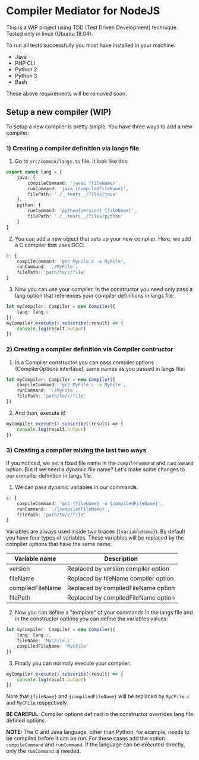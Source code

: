 # Compiler Mediator for NodeJS
This is a WIP project using TDD (Test Driven Development) technique. Tested only in linux (Ubuntu 18.04).

To run all tests successfully you must have installed in your machine:
- Java
- PHP CLI
- Python 2
- Python 3
- Bash

These above requirements will be removed soon.

## Setup a new compiler (WIP)

To setup a new compiler is pretty simple. You have three ways to add a new compiler:

### 1) Creating a compiler definition via langs file

1. Go to ```src/common/langs.ts``` file. It look like this:
```typescript
export const lang = {
    java: { 
        compileCommand: 'javac {fileName}',
        runCommand: 'java {compiledFileName}',
        filePath: './__tests__/files/java'
    },
    python: { 
        runCommand: 'python{version} {fileName}',
        filePath: './__tests__/files/python'
    }
}
```

2. You can add a new object that sets up your new compiler. Here, we add a C compiler that uses GCC:
```typescript
c: { 
    compileCommand: 'gcc MyFile.c -o MyFile',
    runCommand: './MyFile',
    filePath: 'path/to/c/file'
}
```

3. Now you can use your compiler. In the constructor you need only pass a lang option that references your compiler definitions in langs file:
```typescript
let myCompiler: Compiler = new Compiler({
    lang: lang.c
})
myCompiler.execute().subscribe((result) => {
    console.log(result.output)
})
```

### 2) Creating a compiler definition via Compiler contructor

1. In a Compiler constructor you can pass compiler options (CompilerOptions interface), same names as you passed in langs file:
```typescript
let myCompiler: Compiler = new Compiler({
    compileCommand: 'gcc MyFile.c -o MyFile',
    runCommand: './MyFile',
    filePath: 'path/to/c/file'
})
```

2. And than, execute it!
```typescript
myCompiler.execute().subscribe((result) => {
    console.log(result.output)
})
```

### 3) Creating a compiler mixing the last two ways

If you noticed, we set a fixed file name in the ```compileCommand``` and ```runCommand``` option. But if we need a dynamic file name? Let's make some changes to our compiler definition in langs file.

1. We can pass dynamic variables in our commands:
```typescript
c: { 
    compileCommand: 'gcc {fileName} -o {compiledFileName}',
    runCommand: './{compiledFileName}',
    filePath: 'path/to/c/file'
}
```

Variables are always used inside two braces (```{variableName}```). By default you have four types of variables. These variables will be replaced by the compiler options that have the same name:

| Variable name    	| Description 	                            |
|------------------	|-------------------------------------------|
| version          	| Replaced by version compiler option    	|
| fileName         	| Replaced by fileName compiler option    	|
| compiledFileName 	| Replaced by compiledFileName option    	|
| filePath         	| Replaced by compiledFileName option    	|


2. Now you can define a "template" of your commands in the langs file and in the constructor options you can define the variables values:
```typescript
let myCompiler: Compiler = new Compiler({
    lang: lang.c,
    fileName: 'MyCFile.c',
    compiledFileName: 'MyCFile'
})
```

3. Finally you can normaly execute your compiler:
```typescript
myCompiler.execute().subscribe((result) => {
    console.log(result.output)
})
```
Note that ```{fileName}``` and ```{compiledFileName}``` will be replaced by ```MyCFile.c``` and ```MyCFile``` respectively.

**BE CAREFUL**: Compiler options defined in the constructor overrides lang file defined options.

**NOTE:** The C and Java language, other than Python, for example, needs to be compiled before it can be run. For these cases add the option ```compileCommand``` and ```runCommand```. If the language can be executed directly, only the ```runCommand``` is needed.

